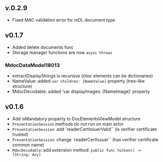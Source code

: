 ## v.0.2.9
- Fixed MAC validation error for mDL document type

## v0.1.7
- Added delete documents func
- Storage manager functions are now `async throws`
### MdocDataModel18013
- extractDisplayStrings is recursive (cbor elements can be dictionaries)
- NameValue: added `var children: [NameValue]` property (tree-like structure)
- MdocDecodable: added 'var displayImages: [NameImage]' property

## v0.1.6
- Add isMandatory property to DocElementsViewModel structure
- `PresentationSession` methods do not run on main actor
- `PresentationSession`: add `readerCertIssuerValid`` (is verifier certificate trusted)
- `PresentationSession`: change `readerCertIssuer`` (has verifier certificate common name)
- `MdocDecodable`: add extension method: `public func toJson() -> [String: Any]`
